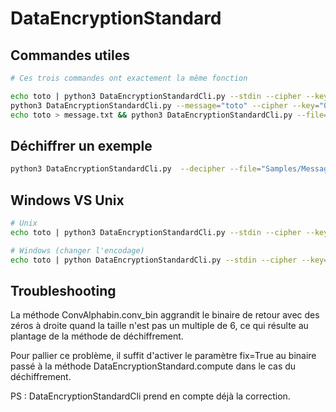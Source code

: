 # DataEncryptionStandard

## Commandes utiles

```bash
# Ces trois commandes ont exactement la même fonction

echo toto | python3 DataEncryptionStandardCli.py --stdin --cipher --key="0101111001011011010100100111111101010001000110101011110010010001" > cipher.txt
python3 DataEncryptionStandardCli.py --message="toto" --cipher --key="0101111001011011010100100111111101010001000110101011110010010001" > cipher.txt
echo toto > message.txt && python3 DataEncryptionStandardCli.py --file="message.txt" --cipher --key="0101111001011011010100100111111101010001000110101011110010010001" > cipher.txt
```

## Déchiffrer un exemple

```bash
python3 DataEncryptionStandardCli.py  --decipher --file="Samples/Messages/Chiffrement_DES_de_1.txt" --key-file="Samples/Messages/Clef_de_1.txt"
```

## Windows VS Unix

```bash
# Unix
echo toto | python3 DataEncryptionStandardCli.py --stdin --cipher --key="0101111001011011010100100111111101010001000110101011110010010001" | python DataEncryptionStandardCli.py --stdin --decipher --key="0101111001011011010100100111111101010001000110101011110010010001"

# Windows (changer l'encodage)
echo toto | python DataEncryptionStandardCli.py --stdin --cipher --key="0101111001011011010100100111111101010001000110101011110010010001" --encoding="ISO-8859-1" | python DataEncryptionStandardCli.py --stdin --decipher --key="0101111001011011010100100111111101010001000110101011110010010001" --encoding="ISO-8859-1"
```

## Troubleshooting

La méthode ConvAlphabin.conv_bin aggrandit le binaire de retour avec des zéros à droite quand la taille n'est pas un multiple de 6, ce qui résulte au plantage de la méthode de déchiffrement.  

Pour pallier ce problème, il suffit d'activer le paramètre fix=True au binaire passé à la méthode DataEncryptionStandard.compute dans le cas du déchiffrement.  

PS : DataEncryptionStandardCli prend en compte déjà la correction.  

